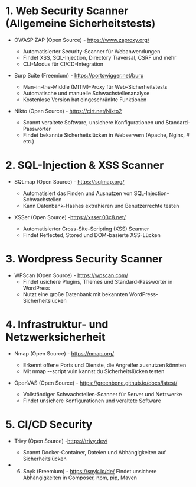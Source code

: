 # 1. Web Security Scanner (Allgemeine Sicherheitstests)

* OWASP ZAP (Open Source) - https://www.zaproxy.org/
    * Automatisierter Security-Scanner für Webanwendungen
    * Findet XSS, SQL-Injection, Directory Traversal, CSRF und mehr
    * CLI-Modus für CI/CD-Integration

* Burp Suite (Freemium) - https://portswigger.net/burp
    * Man-in-the-Middle (MITM)-Proxy für Web-Sicherheitstests
    * Automatische und manuelle Schwachstellenanalyse
    * Kostenlose Version hat eingeschränkte Funktionen

* Nikto (Open Source) - https://cirt.net/Nikto2
    * Scannt veraltete Software, unsichere Konfigurationen und Standard-Passwörter
    * Findet bekannte Sicherheitslücken in Webservern (Apache, Nginx, # etc.)

# 2. SQL-Injection & XSS Scanner
* SQLmap (Open Source) - https://sqlmap.org/
    * Automatisiert das Finden und Ausnutzen von SQL-Injection-Schwachstellen
    * Kann Datenbank-Hashes extrahieren und Benutzerrechte testen

* XSSer (Open Source) -https://xsser.03c8.net/
    * Automatisierter Cross-Site-Scripting (XSS) Scanner
    * Findet Reflected, Stored und DOM-basierte XSS-Lücken

# 3. Wordpress Security Scanner
* WPScan  (Open Source) - https://wpscan.com/
    * Findet usichere Plugins, Themes und Standard-Passwörter in WordPress
    * Nutzt eine große Datenbank mit bekannten WordPress-Sicherheitslücken

# 4. Infrastruktur- und Netzwerksicherheit

* Nmap (Open Source) - https://nmap.org/
    * Erkennt offene Ports und Dienste, die Angreifer ausnutzen könnten
    * Mit nmap --script vuln <IP> kannst du Sicherheitslücken testen

* OpenVAS (Open Source) - https://greenbone.github.io/docs/latest/
    * Vollständiger Schwachstellen-Scanner für Server und Netzwerke
    * Findet unsichere Konfigurationen und veraltete Software


# 5. CI/CD Security 
* Trivy (Open Source) -https://trivy.dev/
    * Scannt Docker-Container, Dateien und Abhängigkeiten auf Sicherheitslücken

* 6. Snyk (Freemium) - https://snyk.io/de/
    Findet unsichere Abhängigkeiten in Composer, npm, pip, Maven